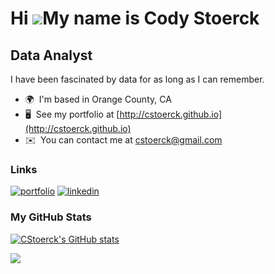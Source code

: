 Hi ![](https://user-images.githubusercontent.com/18350557/176309783-0785949b-9127-417c-8b55-ab5a4333674e.gif)My name is Cody Stoerck
====================================================================================================================================

Data Analyst
------------

I have been fascinated by data for as long as I can remember.

* 🌍  I'm based in Orange County, CA
* 🖥️  See my portfolio at [http://cstoerck.github.io](http://cstoerck.github.io)
* ✉️  You can contact me at [cstoerck@gmail.com](mailto:cstoerck@gmail.com)


### Links

[![portfolio](https://img.shields.io/badge/my_portfolio-000?style=for-the-badge&logo=ko-fi&logoColor=white)](https://cstoerck.github.io/)
[![linkedin](https://img.shields.io/badge/linkedin-0A66C2?style=for-the-badge&logo=linkedin&logoColor=white)](https://www.linkedin.com/in/codystoerck/)

### My GitHub Stats

<a href="http://www.github.com/CStoerck"><img src="https://github-readme-stats.vercel.app/api?username=CStoerck&show_icons=true&hide=&count_private=true&title_color=0891b2&text_color=ffffff&icon_color=0891b2&bg_color=1c1917&hide_border=true&show_icons=true" alt="CStoerck's GitHub stats" /></a>

<a href="http://www.github.com/CStoerck"><img src="https://github-readme-streak-stats.herokuapp.com/?user=CStoerck&stroke=ffffff&background=1c1917&ring=0891b2&fire=0891b2&currStreakNum=ffffff&currStreakLabel=0891b2&sideNums=ffffff&sideLabels=ffffff&dates=ffffff&hide_border=true" /></a>
